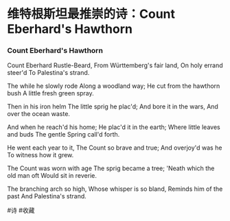 # 维特根斯坦最推崇的诗：Count Eberhard's Hawthorn
### Count Eberhard's Hawthorn

Count Eberhard Rustle-Beard,
From Württemberg's fair land,
On holy errand steer'd
To Palestina's strand.

The while he slowly rode
Along a woodland way;
He cut from the hawthorn bush
A little fresh green spray.

Then in his iron helm
The little sprig he plac'd;
And bore it in the wars,
And over the ocean waste.

And when he reach'd his home;
He plac'd it in the earth;
Where little leaves and buds
The gentle Spring call'd forth.

He went each year to it,
The Count so brave and true;
And overjoy'd was he
To witness how it grew.

The Count was worn with age
The sprig became a tree;
'Neath which the old man oft
Would sit in reverie.

The branching arch so high,
Whose whisper is so bland,
Reminds him of the past
And Palestina's strand.

#诗 #收藏